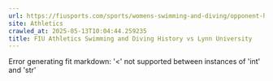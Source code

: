 ```yaml
---
url: https://fiusports.com/sports/womens-swimming-and-diving/opponent-history/lynn-university/88
site: Athletics
crawled_at: 2025-05-13T10:04:44.259235
title: FIU Athletics Swimming and Diving History vs Lynn University
---
```


Error generating fit markdown: '<' not supported between instances of 'int' and 'str'